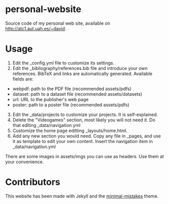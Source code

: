 # personal-website
Source code of my personal web site, available on http://atc1.aut.uah.es/~david.

# Usage
1. Edit the _config.yml file to customize its settings.
2. Edit the _bibliography/references.bib file and introduce your own references. BibTeX and links are automatically generated. Available fields are: 
  - webpdf: path to the PDF file (recommended assets/pdfs)
  - dataset: path to a dataset file (recommended assets/datasets)
  - url: URL to the publisher's web page
  - poster: path to a poster file (recommended assets/pdfs)
3. Edit the _data/projects to customize your projects. It is self-explained.
4. Delete the "Videogames" section, most likely you will not need it. Do that editing _data/navigation.yml
5. Customize the home page editting _layouts/home.html.
5. Add any new section you would need. Copy any file in _pages, and use it as template to edit your own content. Insert the navigation item in _data/navigation.yml

There are some images in assets/imgs you can use as headers. Use them at your convenience.

# Contributors
This website has been made with Jekyll and the [minimal-mistakes](https://github.com/mmistakes/minimal-mistakes) theme.
